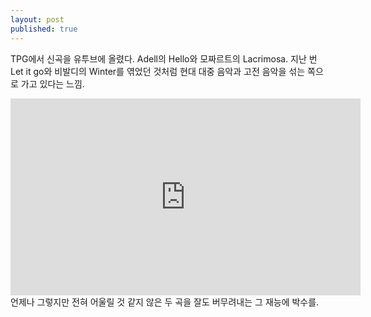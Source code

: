 ```yaml
---
layout: post
published: true
---
```


TPG에서 신곡을 유투브에 올렸다. Adell의 Hello와 모짜르트의 Lacrimosa. 지난 번 Let it go와 비발디의 Winter를 엮었던 것처럼 현대 대중 음악과 고전 음악을 섞는 쪽으로 가고 있다는 느낌.
<br/>

<iframe width="560" height="315" src="https://www.youtube.com/embed/WZjFMj7OHTw" frameborder="0" allowfullscreen></iframe>
<br/>
언제나 그렇지만 전혀 어울릴 것 같지 않은 두 곡을 잘도 버무려내는 그 재능에 박수를.